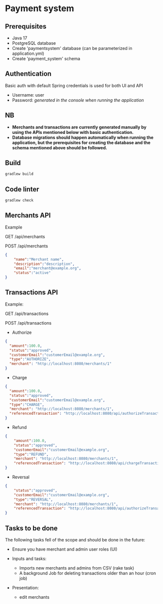 # Payment system

## Prerequisites
- Java 17
- PostgreSQL database
- Create 'paymentsystem' database (can be parameterized in application.yml)
- Create 'payment_system' schema

## Authentication
Basic auth with default Spring credentials is used for both UI and API

- Username: user
- Password: _generated in the console when running the application_ 

## NB
- **Merchants and transactions are currently generated manually by using the APIs mentioned below with basic authentication.**
- **Database migrations should happen automatically when running the application, but the prerequisites for creating the database and the schema mentioned above should be followed.**

## Build
```java
gradlew build
```

## Code linter
```java
gradlew check
```

## Merchants API

Example

GET /api/merchants

POST /api/merchants

```json
{
    "name":"Merchant name",
    "description":"description",
    "email":"merchant@example.org",
    "status":"active"
}
```

## Transactions API

Example:

GET /api/transactions

POST /api/transactions

- Authorize
```json
{
  "amount":100.0,
  "status":"approved",
  "customerEmail":"customerEmail@example.org",
  "type":"AUTHORIZE",
  "merchant": "http://localhost:8080/merchants/1"
}
```

- Charge
```json
{
  "amount":100.0,
  "status":"approved",
  "customerEmail":"customerEmail@example.org",
  "type":"CHARGE",
  "merchant": "http://localhost:8080/merchants/1",
  "referencedTransaction": "http://localhost:8080/api/authorizeTransaction/<UUID>"
}
```

- Refund
```json
{
    "amount":100.0,
    "status":"approved",
    "customerEmail":"customerEmail@example.org",
    "type":"REFUND",
    "merchant": "http://localhost:8080/merchants/1",
    "referencedTransaction": "http://localhost:8080/api/chargeTransaction/<UUID>"
}
```

- Reversal
```json
{
    "status":"approved",
    "customerEmail":"customerEmail@example.org",
    "type":"REVERSAL",
    "merchant": "http://localhost:8080/merchants/1",
    "referencedTransaction": "http://localhost:8080/api/authorizeTransaction/<UUID>"
}
```

## Tasks to be done
The following tasks fell of the scope and should be done in the future:

- Ensure you have merchant and admin user roles (UI)
- Inputs and tasks:
  - Imports new merchants and admins from CSV (rake task)
  - A background Job for deleting transactions older than an hour (cron job)

- Presentation:
  - edit merchants



